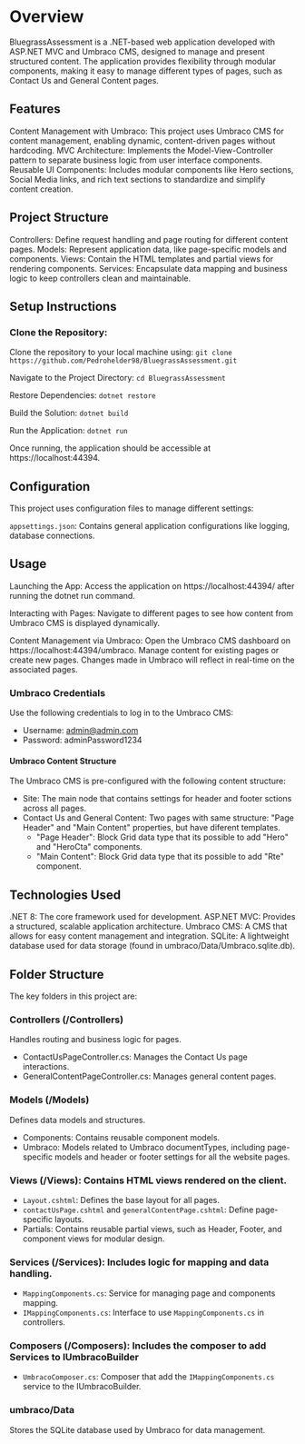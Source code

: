 # Overview

BluegrassAssessment is a .NET-based web application developed with ASP.NET MVC and Umbraco CMS, designed to manage and present structured content.
The application provides flexibility through modular components, making it easy to manage different types of pages, such as Contact Us and General Content pages.

## Features

Content Management with Umbraco: This project uses Umbraco CMS for content management, enabling dynamic, content-driven pages without hardcoding.
MVC Architecture: Implements the Model-View-Controller pattern to separate business logic from user interface components.
Reusable UI Components: Includes modular components like Hero sections, Social Media links, and rich text sections to standardize and simplify content creation.


## Project Structure

Controllers: Define request handling and page routing for different content pages.
Models: Represent application data, like page-specific models and components.
Views: Contain the HTML templates and partial views for rendering components.
Services: Encapsulate data mapping and business logic to keep controllers clean and maintainable.


## Setup Instructions

### Clone the Repository:

Clone the repository to your local machine using:
`git clone https://github.com/Pedrohelder98/BluegrassAssessment.git`

Navigate to the Project Directory:
`cd BluegrassAssessment`

Restore Dependencies:
`dotnet restore`

Build the Solution:
`dotnet build`

Run the Application:
`dotnet run`

Once running, the application should be accessible at https://localhost:44394.


## Configuration
This project uses configuration files to manage different settings:

`appsettings.json`: Contains general application configurations like logging, database connections.

## Usage

Launching the App: Access the application on https://localhost:44394/ after running the dotnet run command.

Interacting with Pages: Navigate to different pages to see how content from Umbraco CMS is displayed dynamically.

Content Management via Umbraco:
Open the Umbraco CMS dashboard on https://localhost:44394/umbraco.
Manage content for existing pages or create new pages.
Changes made in Umbraco will reflect in real-time on the associated pages.

### Umbraco Credentials
Use the following credentials to log in to the Umbraco CMS:
 - Username: admin@admin.com
 - Password: adminPassword1234

#### Umbraco Content Structure
The Umbraco CMS is pre-configured with the following content structure:

 - Site: The main node that contains settings for header and footer sctions across all pages.
 - Contact Us and General Content: Two pages with same structure: "Page Header" and "Main Content" properties, but have diferent templates.
	- "Page Header": Block Grid data type that its possible to add "Hero" and "HeroCta" components.
	- "Main Content": Block Grid data type that its possible to add "Rte" component.

## Technologies Used
.NET 8: The core framework used for development.
ASP.NET MVC: Provides a structured, scalable application architecture.
Umbraco CMS: A CMS that allows for easy content management and integration.
SQLite: A lightweight database used for data storage (found in umbraco/Data/Umbraco.sqlite.db).

## Folder Structure

The key folders in this project are:

### Controllers (/Controllers) 
Handles routing and business logic for pages.

 - ContactUsPageController.cs: Manages the Contact Us page interactions.
 - GeneralContentPageController.cs: Manages general content pages.

### Models (/Models) 
Defines data models and structures.

 - Components: Contains reusable component models.
 - Umbraco: Models related to Umbraco documentTypes, including page-specific models and header or footer settings for all the website pages.

### Views (/Views): Contains HTML views rendered on the client.

 - `Layout.cshtml`: Defines the base layout for all pages.
 - `contactUsPage.cshtml` and `generalContentPage.cshtml`: Define page-specific layouts.
 - Partials: Contains reusable partial views, such as Header, Footer, and component views for modular design.

### Services (/Services): Includes logic for mapping and data handling.

 - `MappingComponents.cs`: Service for managing page and components mapping.
 - `IMappingComponents.cs`: Interface to use `MappingComponents.cs` in controllers.

### Composers (/Composers): Includes the composer to add Services to IUmbracoBuilder

 - `UmbracoComposer.cs`: Composer that add the `IMappingComponents.cs` service to the IUmbracoBuilder.

### umbraco/Data 
Stores the SQLite database used by Umbraco for data management.
